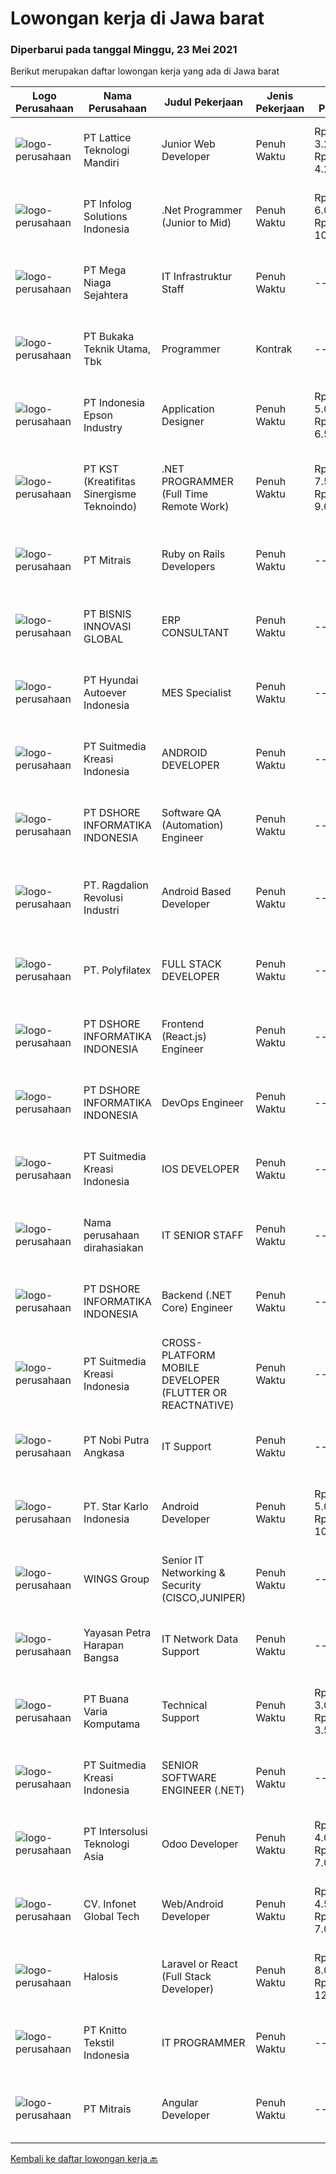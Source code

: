 
  # Lowongan kerja di Jawa barat

  ### Diperbarui pada tanggal Minggu, 23 Mei 2021

  Berikut merupakan daftar lowongan kerja yang ada di Jawa barat

  |Logo Perusahaan | Nama Perusahaan | Judul Pekerjaan | Jenis Pekerjaan | Gaji Pekerjaan | Lokasi | Deskripsi | Tanggal diunggah | Pranala |
  | -------------- | --------------- | --------------- | --------- | --------- | -------------- | ------- | ----------- | ----------- |
  |![logo-perusahaan](https://image-service-cdn.seek.com.au/3c7dd66c198ed4ac1917580e62f6c2115cf3439a/ee4dce1061f3f616224767ad58cb2fc751b8d2dc)|PT Lattice Teknologi Mandiri|Junior Web Developer|Penuh Waktu|Rp. 3.200.000-Rp. 4.200.000|Bandung|General Requirements Candidate must possess at least SMK in RPL (Rekayasa Perangkat Lunak) Required language(s): Bahasa Indonesia, English Required...|Minggu, 23 Mei 2021|https://www.jobstreet.co.id/id/job/junior-web-developer-3536193?token=0~eda4c982-13e0-4f92-91a3-29c6cbfa4497&sectionRank=1&jobId=jobstreet-id-job-3536193|
|![logo-perusahaan](https://image-service-cdn.seek.com.au/1d21ca4daf4f72fb4e90608460a8bf4a720d1b14/ee4dce1061f3f616224767ad58cb2fc751b8d2dc)|PT Infolog Solutions Indonesia|.Net Programmer (Junior to Mid)|Penuh Waktu|Rp. 6.000.000-Rp. 10.000.000|Bandung|About Us: Infolog is a Singapore Software &amp; Consultancy Company focuses in Warehouse Management System &amp; Transport System as well Warehouse...|Jumat, 21 Mei 2021|https://www.jobstreet.co.id/id/job/net-programmer-junior-to-mid-3535083?token=0~eda4c982-13e0-4f92-91a3-29c6cbfa4497&sectionRank=2&jobId=jobstreet-id-job-3535083|
|![logo-perusahaan](https://image-service-cdn.seek.com.au/8a8f8e9181c7cd596f744aa8aec595b85f641dc0/ee4dce1061f3f616224767ad58cb2fc751b8d2dc)|PT Mega Niaga Sejahtera|IT Infrastruktur Staff|Penuh Waktu|---|Bogor|Pendidikan minimal D3/S1 Komputer Pengalaman minimal 1 tahun (fresh graduate) Memahami konsep jaringan (networking), sistem terintegrasi dan security...|Kamis, 20 Mei 2021|https://www.jobstreet.co.id/id/job/it-infrastruktur-staff-3533752?token=0~eda4c982-13e0-4f92-91a3-29c6cbfa4497&sectionRank=3&jobId=jobstreet-id-job-3533752|
|![logo-perusahaan](https://image-service-cdn.seek.com.au/34d5366eced1b572849d918bc50ad6ee08e2e10a/ee4dce1061f3f616224767ad58cb2fc751b8d2dc)|PT Bukaka Teknik Utama, Tbk|Programmer|Kontrak|---|Cileungsi|Job Responsibilities: Write programs in the language of a machine's controller and store programs on media. Design electrical system for Passenger...|Jumat, 21 Mei 2021|https://www.jobstreet.co.id/id/job/programmer-3535286?token=0~eda4c982-13e0-4f92-91a3-29c6cbfa4497&sectionRank=4&jobId=jobstreet-id-job-3535286|
|![logo-perusahaan](https://image-service-cdn.seek.com.au/226a2228c1cd3bda2968c1c5eca9b711396a8ba6/ee4dce1061f3f616224767ad58cb2fc751b8d2dc)|PT Indonesia Epson Industry|Application Designer|Penuh Waktu|Rp. 5.000.000-Rp. 6.500.000|Jawa Barat|Resposibilities:  Develop Ios/Android smartphone application. Collaborate with team throughout the design process. Do development process from...|Jumat, 21 Mei 2021|https://www.jobstreet.co.id/id/job/application-designer-3534923?token=0~eda4c982-13e0-4f92-91a3-29c6cbfa4497&sectionRank=5&jobId=jobstreet-id-job-3534923|
|![logo-perusahaan](https://image-service-cdn.seek.com.au/a6009c605ada677833f49ceda04886574b007e4e/ee4dce1061f3f616224767ad58cb2fc751b8d2dc)|PT KST (Kreatifitas Sinergisme Teknoindo)|.NET PROGRAMMER (Full Time Remote Work)|Penuh Waktu|Rp. 7.500.000-Rp. 9.000.000|Jawa Barat|Required:              - 1-3 year experience as .NET Developer- Familiarity with .NET Core framework and DBMS: such as SQLServer, MySQL- Knowledge at...|Sabtu, 22 Mei 2021|https://www.jobstreet.co.id/id/job/net-programmer-full-time-remote-work-3527232?token=0~eda4c982-13e0-4f92-91a3-29c6cbfa4497&sectionRank=6&jobId=jobstreet-id-job-3527232|
|![logo-perusahaan](https://image-service-cdn.seek.com.au/873c75fc9ed6df00967320d343e4e2a794129d8b/ee4dce1061f3f616224767ad58cb2fc751b8d2dc)|PT Mitrais|Ruby on Rails Developers|Penuh Waktu|---|Bandung|Build your Career with Mitrais ! We're urgently looking for experienced Ruby On Rails  Developers to be part of our team for an immediate...|Jumat, 21 Mei 2021|https://www.jobstreet.co.id/id/job/ruby-on-rails-developers-3529360?token=0~eda4c982-13e0-4f92-91a3-29c6cbfa4497&sectionRank=7&jobId=jobstreet-id-job-3529360|
|![logo-perusahaan](https://us.123rf.com/450wm/pavelstasevich/pavelstasevich1811/pavelstasevich181101027/112815900-stock-vector-no-image-available-icon-flat-vector.jpg?ver=6)|PT BISNIS INNOVASI GLOBAL|ERP CONSULTANT|Penuh Waktu|---|Bekasi|Responsibilities : Gather business process requirement, perform system analysis and design, develop configuration and functional design documentation....|Jumat, 21 Mei 2021|https://www.jobstreet.co.id/id/job/erp-consultant-3535804?token=0~eda4c982-13e0-4f92-91a3-29c6cbfa4497&sectionRank=8&jobId=jobstreet-id-job-3535804|
|![logo-perusahaan](https://image-service-cdn.seek.com.au/f992056d5f7387e65175ea734607b8bca8b75b07/ee4dce1061f3f616224767ad58cb2fc751b8d2dc)|PT Hyundai Autoever Indonesia|MES Specialist|Penuh Waktu|---|Bekasi|Purpose of PositionResponsible of MES System, configure required changes on system derived from changes to the process / Daily support and help for...|Jumat, 21 Mei 2021|https://www.jobstreet.co.id/id/job/mes-specialist-3534821?token=0~eda4c982-13e0-4f92-91a3-29c6cbfa4497&sectionRank=9&jobId=jobstreet-id-job-3534821|
|![logo-perusahaan](https://image-service-cdn.seek.com.au/d1d6d9e7af7147dee7b7111b97e67641fcf252e0/ee4dce1061f3f616224767ad58cb2fc751b8d2dc)|PT Suitmedia Kreasi Indonesia|ANDROID DEVELOPER|Penuh Waktu|---|Bandung|Role You will develop high-quality Android applications. Responsibilities Write clean &amp; well-structured codes to build beautiful &amp; robust...|Sabtu, 22 Mei 2021|https://www.jobstreet.co.id/id/job/android-developer-3524790?token=0~eda4c982-13e0-4f92-91a3-29c6cbfa4497&sectionRank=10&jobId=jobstreet-id-job-3524790|
|![logo-perusahaan](https://image-service-cdn.seek.com.au/6b95515431b729e2bc21d44b94140b9a30c3c606/ee4dce1061f3f616224767ad58cb2fc751b8d2dc)|PT DSHORE INFORMATIKA INDONESIA|Software QA (Automation) Engineer|Penuh Waktu|---|Bandung|When building software, you go through many stages. From initial requirements to product launch, it’s integral to ensure that everything works...|Sabtu, 22 Mei 2021|https://www.jobstreet.co.id/id/job/software-qa-automation-engineer-3526837?token=0~eda4c982-13e0-4f92-91a3-29c6cbfa4497&sectionRank=11&jobId=jobstreet-id-job-3526837|
|![logo-perusahaan](https://image-service-cdn.seek.com.au/da87a6461408f0b7b6f95d19cd34a8a7b5b24325/ee4dce1061f3f616224767ad58cb2fc751b8d2dc)|PT. Ragdalion Revolusi Industri|Android Based Developer|Penuh Waktu|---|Bekasi|Android Based Developer PT. RAGDALION REVOLUSI INDUSTRI CIKARANG, INDONESIA www.ragdalion.com We are looking for an Android Developer to join our...|Sabtu, 22 Mei 2021|https://www.jobstreet.co.id/id/job/android-based-developer-3527152?token=0~eda4c982-13e0-4f92-91a3-29c6cbfa4497&sectionRank=12&jobId=jobstreet-id-job-3527152|
|![logo-perusahaan](https://image-service-cdn.seek.com.au/482ebe57133d5261f0a67d2ed0ed5d7b1bf9311f/ee4dce1061f3f616224767ad58cb2fc751b8d2dc)|PT. Polyfilatex|FULL STACK DEVELOPER|Penuh Waktu|---|Bandung|Job Descriptions :...|Jumat, 21 Mei 2021|https://www.jobstreet.co.id/id/job/full-stack-developer-3535624?token=0~eda4c982-13e0-4f92-91a3-29c6cbfa4497&sectionRank=13&jobId=jobstreet-id-job-3535624|
|![logo-perusahaan](https://image-service-cdn.seek.com.au/6b95515431b729e2bc21d44b94140b9a30c3c606/ee4dce1061f3f616224767ad58cb2fc751b8d2dc)|PT DSHORE INFORMATIKA INDONESIA|Frontend (React.js) Engineer|Penuh Waktu|---|Bandung|We are looking for a great JavaScript developer who is proficient with React.js. Your primary focus will be on developing user interface components...|Sabtu, 22 Mei 2021|https://www.jobstreet.co.id/id/job/frontend-react-js-engineer-3526844?token=0~eda4c982-13e0-4f92-91a3-29c6cbfa4497&sectionRank=14&jobId=jobstreet-id-job-3526844|
|![logo-perusahaan](https://image-service-cdn.seek.com.au/6b95515431b729e2bc21d44b94140b9a30c3c606/ee4dce1061f3f616224767ad58cb2fc751b8d2dc)|PT DSHORE INFORMATIKA INDONESIA|DevOps Engineer|Penuh Waktu|---|Bandung|We are looking for an experienced engineer to join our DevOps team with experience building and scaling services in a cloud environment. You will help...|Sabtu, 22 Mei 2021|https://www.jobstreet.co.id/id/job/devops-engineer-3526820?token=0~eda4c982-13e0-4f92-91a3-29c6cbfa4497&sectionRank=15&jobId=jobstreet-id-job-3526820|
|![logo-perusahaan](https://image-service-cdn.seek.com.au/d1d6d9e7af7147dee7b7111b97e67641fcf252e0/ee4dce1061f3f616224767ad58cb2fc751b8d2dc)|PT Suitmedia Kreasi Indonesia|IOS DEVELOPER|Penuh Waktu|---|Bandung|Role You will develop high-quality iOS applications.  Responsibilities Write clean &amp; well-structured codes to build beautiful &amp;...|Sabtu, 22 Mei 2021|https://www.jobstreet.co.id/id/job/ios-developer-3524783?token=0~eda4c982-13e0-4f92-91a3-29c6cbfa4497&sectionRank=16&jobId=jobstreet-id-job-3524783|
|![logo-perusahaan](https://us.123rf.com/450wm/pavelstasevich/pavelstasevich1811/pavelstasevich181101027/112815900-stock-vector-no-image-available-icon-flat-vector.jpg?ver=6)|Nama perusahaan dirahasiakan|IT SENIOR STAFF|Penuh Waktu|---|Bogor|Responsibilities: Mengatur &amp; mengawasi koneksi jaringan dan mengkoordinir pengguna asset IT Mengelola dan memastikan pengguna bandwidth Internet...|Jumat, 21 Mei 2021|https://www.jobstreet.co.id/id/job/it-senior-staff-3534901?token=0~eda4c982-13e0-4f92-91a3-29c6cbfa4497&sectionRank=17&jobId=jobstreet-id-job-3534901|
|![logo-perusahaan](https://image-service-cdn.seek.com.au/6b95515431b729e2bc21d44b94140b9a30c3c606/ee4dce1061f3f616224767ad58cb2fc751b8d2dc)|PT DSHORE INFORMATIKA INDONESIA|Backend (.NET Core) Engineer|Penuh Waktu|---|Bandung|We are looking for a Back-End (.NET Core) Engineer responsible for managing the interchange of data between the server and the users. Your primary...|Sabtu, 22 Mei 2021|https://www.jobstreet.co.id/id/job/backend-net-core-engineer-3526830?token=0~eda4c982-13e0-4f92-91a3-29c6cbfa4497&sectionRank=18&jobId=jobstreet-id-job-3526830|
|![logo-perusahaan](https://image-service-cdn.seek.com.au/d1d6d9e7af7147dee7b7111b97e67641fcf252e0/ee4dce1061f3f616224767ad58cb2fc751b8d2dc)|PT Suitmedia Kreasi Indonesia|CROSS-PLATFORM MOBILE DEVELOPER (FLUTTER OR REACTNATIVE)|Penuh Waktu|---|Bandung|RoleYou will develop high-quality iOS and Android applications using Flutter or React Native FrameworkResponsibilities: Write clean &amp;...|Sabtu, 22 Mei 2021|https://www.jobstreet.co.id/id/job/cross-platform-mobile-developer-flutter-or-reactnative-3524792?token=0~eda4c982-13e0-4f92-91a3-29c6cbfa4497&sectionRank=19&jobId=jobstreet-id-job-3524792|
|![logo-perusahaan](https://image-service-cdn.seek.com.au/ed4bf34a48b47e540097c75ebfe92865e8b1c76a/ee4dce1061f3f616224767ad58cb2fc751b8d2dc)|PT Nobi Putra Angkasa|IT Support|Penuh Waktu|---|Jawa Barat|Persyaratan: Pendidikan minimal D3 IT. Bepengalaman minimal 1 tahun pada bidang IT Support. Usia maksimal 30 tahun. Bersedia untuk Outsourcing....|Kamis, 20 Mei 2021|https://www.jobstreet.co.id/id/job/it-support-3533499?token=0~eda4c982-13e0-4f92-91a3-29c6cbfa4497&sectionRank=20&jobId=jobstreet-id-job-3533499|
|![logo-perusahaan](https://image-service-cdn.seek.com.au/f1bc1ec47ba290cfc5a866903c6f31f548e9c641/ee4dce1061f3f616224767ad58cb2fc751b8d2dc)|PT. Star Karlo Indonesia|Android Developer|Penuh Waktu|Rp. 5.000.000-Rp. 10.000.000|Bandung|We are looking for an Android Developer who possesses a passion for pushing mobile technologies to the limits. This Android app developer will work...|Jumat, 21 Mei 2021|https://www.jobstreet.co.id/id/job/android-developer-3525846?token=0~eda4c982-13e0-4f92-91a3-29c6cbfa4497&sectionRank=21&jobId=jobstreet-id-job-3525846|
|![logo-perusahaan](https://image-service-cdn.seek.com.au/138dbc9a784a2fd52dce556bcdfc9ce524875019/ee4dce1061f3f616224767ad58cb2fc751b8d2dc)|WINGS Group|Senior IT Networking & Security (CISCO,JUNIPER)|Penuh Waktu|---|Bekasi|Requirements : Candidate must possess at least Bachelor's Degree in Technical Information / Information System or any major with minimun GPA 3.00 (on...|Jumat, 21 Mei 2021|https://www.jobstreet.co.id/id/job/senior-it-networking-security-cisco-juniper-3535050?token=0~eda4c982-13e0-4f92-91a3-29c6cbfa4497&sectionRank=22&jobId=jobstreet-id-job-3535050|
|![logo-perusahaan](https://image-service-cdn.seek.com.au/ec485b95811f7be651923cd1494511c92287be2f/ee4dce1061f3f616224767ad58cb2fc751b8d2dc)|Yayasan Petra Harapan Bangsa|IT Network Data Support|Penuh Waktu|---|Bandung|S1 Teknik Komputer / Informatika Minimal pengalaman 2 tahun menangani OS &amp; Software Windows, Linux Server, Windows Server, Router &amp; Switch,...|Rabu, 19 Mei 2021|https://www.jobstreet.co.id/id/job/it-network-data-support-3532945?token=0~eda4c982-13e0-4f92-91a3-29c6cbfa4497&sectionRank=23&jobId=jobstreet-id-job-3532945|
|![logo-perusahaan](https://image-service-cdn.seek.com.au/78276e6d85bafcb149f6c167080758cd28f16503/ee4dce1061f3f616224767ad58cb2fc751b8d2dc)|PT Buana Varia Komputama|Technical Support|Penuh Waktu|Rp. 3.000.000-Rp. 3.500.000|Cianjur|Requirements : Having a diploma/bachelor degree from a reputable university majoring in Computer Engineering/ Information Engineering/Electrical...|Jumat, 21 Mei 2021|https://www.jobstreet.co.id/id/job/technical-support-3535425?token=0~eda4c982-13e0-4f92-91a3-29c6cbfa4497&sectionRank=24&jobId=jobstreet-id-job-3535425|
|![logo-perusahaan](https://image-service-cdn.seek.com.au/d1d6d9e7af7147dee7b7111b97e67641fcf252e0/ee4dce1061f3f616224767ad58cb2fc751b8d2dc)|PT Suitmedia Kreasi Indonesia|SENIOR SOFTWARE ENGINEER (.NET)|Penuh Waktu|---|Bandung|Role You will develop and deliver high-quality web and mobile apps. Responsibilities Supervise junior software engineers to achieve project...|Sabtu, 22 Mei 2021|https://www.jobstreet.co.id/id/job/senior-software-engineer-net-3524796?token=0~eda4c982-13e0-4f92-91a3-29c6cbfa4497&sectionRank=25&jobId=jobstreet-id-job-3524796|
|![logo-perusahaan](https://image-service-cdn.seek.com.au/f715d3e393651de2fe5a9214d72612dd30f629b2/ee4dce1061f3f616224767ad58cb2fc751b8d2dc)|PT Intersolusi Teknologi Asia|Odoo Developer|Penuh Waktu|Rp. 4.000.000-Rp. 7.000.000|Bandung|Responsibilities: Customization of existing Odoo Modul or Creating New Modul. Ensure the performance, quality, and Efficiency of applications....|Jumat, 21 Mei 2021|https://www.jobstreet.co.id/id/job/odoo-developer-3535864?token=0~eda4c982-13e0-4f92-91a3-29c6cbfa4497&sectionRank=26&jobId=jobstreet-id-job-3535864|
|![logo-perusahaan](https://image-service-cdn.seek.com.au/0878e4e0be82e48e98e4ccfdf84f202cd1b3593f/ee4dce1061f3f616224767ad58cb2fc751b8d2dc)|CV. Infonet Global Tech|Web/Android Developer|Penuh Waktu|Rp. 4.500.000-Rp. 7.000.000|Bandung|Responsibilities Develop quality software and web applications Analyze and maintain existing software applications Design highly scalable, testable...|Jumat, 21 Mei 2021|https://www.jobstreet.co.id/id/job/web-android-developer-3535113?token=0~eda4c982-13e0-4f92-91a3-29c6cbfa4497&sectionRank=27&jobId=jobstreet-id-job-3535113|
|![logo-perusahaan](https://image-service-cdn.seek.com.au/5a71b8aafb20225f7e25e024091856a0653e4104/ee4dce1061f3f616224767ad58cb2fc751b8d2dc)|Halosis|Laravel or React (Full Stack Developer)|Penuh Waktu|Rp. 8.000.000-Rp. 12.000.000|Bandung|With Halosis, you will learn and grow your skills with award winning startup up team FullStack Developer Responsibilities: Build, and maintain...|Jumat, 21 Mei 2021|https://www.jobstreet.co.id/id/job/laravel-or-react-full-stack-developer-3534806?token=0~eda4c982-13e0-4f92-91a3-29c6cbfa4497&sectionRank=28&jobId=jobstreet-id-job-3534806|
|![logo-perusahaan](https://image-service-cdn.seek.com.au/95c392ce622d6134b6173f8d6379a0068249ee50/ee4dce1061f3f616224767ad58cb2fc751b8d2dc)|PT Knitto Tekstil Indonesia|IT PROGRAMMER|Penuh Waktu|---|Bandung|Kami mencari IT Programmer yang terampil dan bersemangat untuk bergabung dengan tim kami. Tugas dan Tanggung Jawab: Membuat program web secara front...|Rabu, 19 Mei 2021|https://www.jobstreet.co.id/id/job/it-programmer-3532683?token=0~eda4c982-13e0-4f92-91a3-29c6cbfa4497&sectionRank=29&jobId=jobstreet-id-job-3532683|
|![logo-perusahaan](https://image-service-cdn.seek.com.au/873c75fc9ed6df00967320d343e4e2a794129d8b/ee4dce1061f3f616224767ad58cb2fc751b8d2dc)|PT Mitrais|Angular Developer|Penuh Waktu|---|Bandung|Build your Career with Mitrais !  We're looking for experienced Angular Developer to be part of our team.  What will you be doing?  Liase with...|Jumat, 21 Mei 2021|https://www.jobstreet.co.id/id/job/angular-developer-3529367?token=0~eda4c982-13e0-4f92-91a3-29c6cbfa4497&sectionRank=30&jobId=jobstreet-id-job-3529367|


  [Kembali ke daftar lowongan kerja 🔙](../README.md#daftar-lowongan-kerja)
  